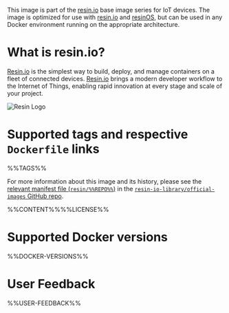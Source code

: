 This image is part of the [resin.io](https://resin.io/) base image series for IoT devices. The image is optimized for use with [resin.io](https://resin.io/) and [resinOS](https://resinos.io/), but can be used in any Docker environment running on the appropriate architecture.

# What is resin.io?

[Resin.io](https://resin.io/) is the simplest way to build, deploy, and manage containers on a fleet of connected devices. [Resin.io](https://resin.io/) brings a modern developer workflow to the Internet of Things, enabling rapid innovation at every stage and scale of your project.
 
![Resin Logo][logo]

# Supported tags and respective `Dockerfile` links

%%TAGS%%

For more information about this image and its history, please see the [relevant manifest file (`resin/%%REPO%%`)](https://github.com/resin-io-library/official-images/blob/master/library/%%REPO%%) in the [`resin-io-library/official-images` GitHub repo](https://github.com/resin-io-library/official-images).

%%CONTENT%%%%LICENSE%%

# Supported Docker versions

%%DOCKER-VERSIONS%%

# User Feedback

%%USER-FEEDBACK%%

[logo]: https://workablehr.s3.amazonaws.com/uploads/account/logo/3973/large_resin_logo.png
